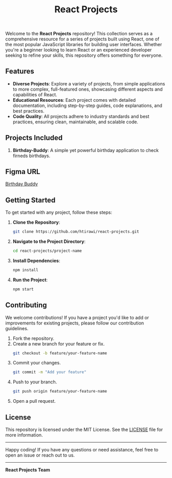 <h1 align="center">React Projects</h1>

<br />

Welcome to the **React Projects** repository! This collection serves as a comprehensive resource for a series of projects built using React, one of the most popular JavaScript libraries for building user interfaces. Whether you're a beginner looking to learn React or an experienced developer seeking to refine your skills, this repository offers something for everyone.

## Features

- **Diverse Projects**: Explore a variety of projects, from simple applications to more complex, full-featured ones, showcasing different aspects and capabilities of React.
- **Educational Resources**: Each project comes with detailed documentation, including step-by-step guides, code explanations, and best practices.
- **Code Quality**: All projects adhere to industry standards and best practices, ensuring clean, maintainable, and scalable code.

## Projects Included

1. **Birthday-Buddy**: A simple yet powerful birthday application to check firneds birthdays.

## Figma URL

[Birthday Buddy](https://www.figma.com/file/e2vsLe9DMnXZIygNHkwGL1/Birthday-buddy?node-id=0%3A1&t=AGNWdO5QQGOoNCfD-1)

## Getting Started

To get started with any project, follow these steps:

1. **Clone the Repository**:

   ```sh
   git clone https://github.com/htirawi/react-projects.git
   ```

2. **Navigate to the Project Directory**:

   ```sh
   cd react-projects/project-name
   ```

3. **Install Dependencies**:

   ```sh
   npm install
   ```

4. **Run the Project**:
   ```sh
   npm start
   ```

## Contributing

We welcome contributions! If you have a project you'd like to add or improvements for existing projects, please follow our contribution guidelines.

1. Fork the repository.
2. Create a new branch for your feature or fix.
   ```sh
   git checkout -b feature/your-feature-name
   ```
3. Commit your changes.
   ```sh
   git commit -m "Add your feature"
   ```
4. Push to your branch.
   ```sh
   git push origin feature/your-feature-name
   ```
5. Open a pull request.

## License

This repository is licensed under the MIT License. See the [LICENSE](LICENSE) file for more information.

---

Happy coding! If you have any questions or need assistance, feel free to open an issue or reach out to us.

---

**React Projects Team**
